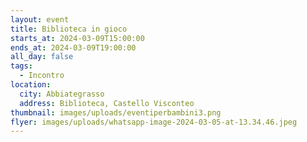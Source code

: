 ```yaml
---
layout: event
title: Biblioteca in gioco
starts_at: 2024-03-09T15:00:00
ends_at: 2024-03-09T19:00:00
all_day: false
tags:
  - Incontro
location:
  city: Abbiategrasso
  address: Biblioteca, Castello Visconteo
thumbnail: images/uploads/eventiperbambini3.png
flyer: images/uploads/whatsapp-image-2024-03-05-at-13.34.46.jpeg
---
```

